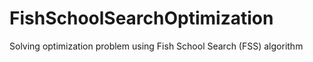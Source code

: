 # FishSchoolSearchOptimization
Solving optimization problem using Fish School Search (FSS) algorithm
